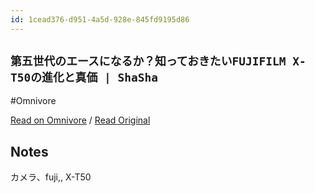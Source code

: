 ```yaml
---
id: 1cead376-d951-4a5d-928e-845fd9195d86
---
```


## `第五世代のエースになるか？知っておきたいFUJIFILM X-T50の進化と真価 | ShaSha`
#Omnivore

[Read on Omnivore](https://omnivore.app/me/fujifilm-x-t-50-sha-sha-190310bd2ed) / [Read Original](https://www.kitamura.jp/shasha/fujifilm/x-t50-20240606/)

## Notes

カメラ、fuji,, X-T50


